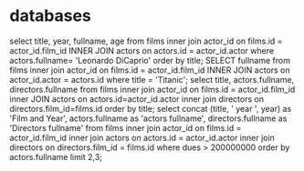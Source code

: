 # databases
select title, year, fullname, age from films inner join actor_id on films.id = actor_id.film_id INNER JOIN actors on actors.id = actor_id.actor where actors.fullname= 'Leonardo DiCaprio' order by title;
SELECT fullname from films inner join actor_id on films.id = actor_id.film_id INNER JOIN actors on actor_id.actor = actors.id where title = 'Titanic';
select title, actors.fullname, directors.fullname from films inner join actor_id on films.id = actor_id.film_id inner JOIN actors on actors.id=actor_id.actor inner join directors on directors.film_id=films.id order by title;
select concat (title, ' year ', year) as 'Film and Year', actors.fullname as 'actors fullname', directors.fullname as 'Directors fullname' from films inner join actor_id on films.id = actor_id.film_id inner join actors on actors.id = actor_id.actor inner join directors on directors.film_id = films.id where dues > 200000000 order by actors.fullname limit 2,3;
